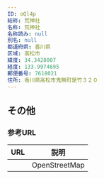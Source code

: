 ```yaml
---
ID: oQl4p
総称: 荒神社
名称: 荒神社
名称読み: null
別名: null
都道府県: 香川県
区域: 高松市
緯度: 34.3428007
経度: 133.9974695
郵便番号: 7618021
住所: 香川県高松市鬼無町是竹３２０
---
```


## その他

### 参考URL

| URL | 説明          |
| --- | ------------- |
|     | OpenStreetMap |
